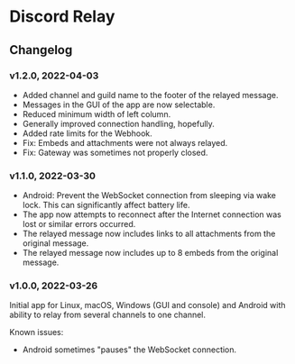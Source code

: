 # Discord Relay

## Changelog

### v1.2.0, 2022-04-03

- Added channel and guild name to the footer of the relayed message.
- Messages in the GUI of the app are now selectable.
- Reduced minimum width of left column.
- Generally improved connection handling, hopefully.
- Added rate limits for the Webhook.
- Fix: Embeds and attachments were not always relayed.
- Fix: Gateway was sometimes not properly closed.

### v1.1.0, 2022-03-30

- Android: Prevent the WebSocket connection from sleeping via wake lock. This can significantly affect battery life.
- The app now attempts to reconnect after the Internet connection was lost or similar errors occurred.
- The relayed message now includes links to all attachments from the original message.
- The relayed message now includes up to 8 embeds from the original message.

### v1.0.0, 2022-03-26

Initial app for Linux, macOS, Windows (GUI and console) and Android with ability to relay from several channels to one
channel.

Known issues:
- Android sometimes "pauses" the WebSocket connection.
